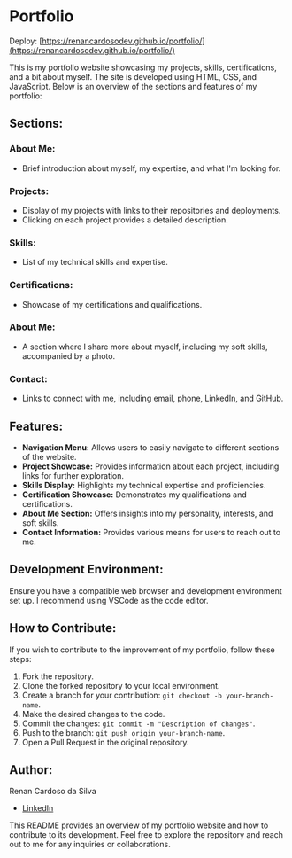 # Portfolio

Deploy: [https://renancardosodev.github.io/portfolio/](https://renancardosodev.github.io/portfolio/)

This is my portfolio website showcasing my projects, skills, certifications, and a bit about myself. The site is developed using HTML, CSS, and JavaScript. Below is an overview of the sections and features of my portfolio:

## Sections:

### About Me:
- Brief introduction about myself, my expertise, and what I'm looking for.

### Projects:
- Display of my projects with links to their repositories and deployments.
- Clicking on each project provides a detailed description.

### Skills:
- List of my technical skills and expertise.

### Certifications:
- Showcase of my certifications and qualifications.

### About Me:
- A section where I share more about myself, including my soft skills, accompanied by a photo.

### Contact:
- Links to connect with me, including email, phone, LinkedIn, and GitHub.

## Features:

- **Navigation Menu:** Allows users to easily navigate to different sections of the website.
- **Project Showcase:** Provides information about each project, including links for further exploration.
- **Skills Display:** Highlights my technical expertise and proficiencies.
- **Certification Showcase:** Demonstrates my qualifications and certifications.
- **About Me Section:** Offers insights into my personality, interests, and soft skills.
- **Contact Information:** Provides various means for users to reach out to me.

## Development Environment:

Ensure you have a compatible web browser and development environment set up. I recommend using VSCode as the code editor.

## How to Contribute:

If you wish to contribute to the improvement of my portfolio, follow these steps:

1. Fork the repository.
2. Clone the forked repository to your local environment.
3. Create a branch for your contribution: `git checkout -b your-branch-name`.
4. Make the desired changes to the code.
5. Commit the changes: `git commit -m "Description of changes"`.
6. Push to the branch: `git push origin your-branch-name`.
7. Open a Pull Request in the original repository.

## Author:

Renan Cardoso da Silva

- [LinkedIn](https://www.linkedin.com/in/renancardosodev)

This README provides an overview of my portfolio website and how to contribute to its development. Feel free to explore the repository and reach out to me for any inquiries or collaborations.

